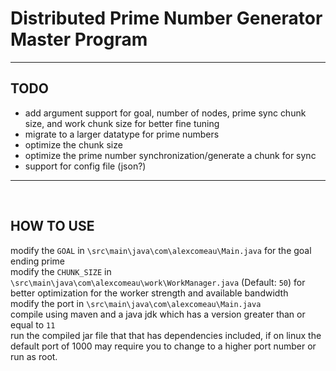 <h1> Distributed Prime Number Generator Master Program </h1>
<hr>
<h2>TODO</h2>
<ul>
    <li> add argument support for goal, number of nodes, prime sync chunk size, and work chunk size for better fine tuning
    <li> migrate to a larger datatype for prime numbers
    <li> optimize the chunk size
    <li> optimize the prime number synchronization/generate a chunk for sync
    <li> support for config file (json?)
</ul>
<hr><br>
<h2> HOW TO USE </h2>
<p>modify the <code>GOAL</code> in <code>\src\main\java\com\alexcomeau\Main.java</code> for the goal ending prime  <br>
modify the <code>CHUNK_SIZE</code> in <code>\src\main\java\com\alexcomeau\work\WorkManager.java</code> (Default: <code>50</code>) for better optimization for the worker strength and available bandwidth <br>
modify the port in <code>\src\main\java\com\alexcomeau\Main.java</code><br>
compile using maven and a java jdk which  has a version greater than or equal to <code>11</code> <br>
run the compiled jar file that that has dependencies included, if on linux the default port of 1000 may require you to change to a higher port number or run as root.


